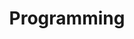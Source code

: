 ---
layout: category
title: "Programming"
permalink: /categories/programming/
taxonomy: Programming
author_profile: true
---